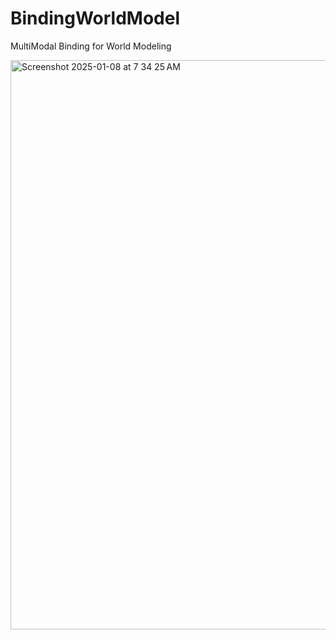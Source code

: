 # BindingWorldModel
MultiModal Binding for World Modeling

<img width="911" alt="Screenshot 2025-01-08 at 7 34 25 AM" src="https://github.com/user-attachments/assets/2ae64f5b-5069-4e99-b9e8-8b1820ee3e7b" />
